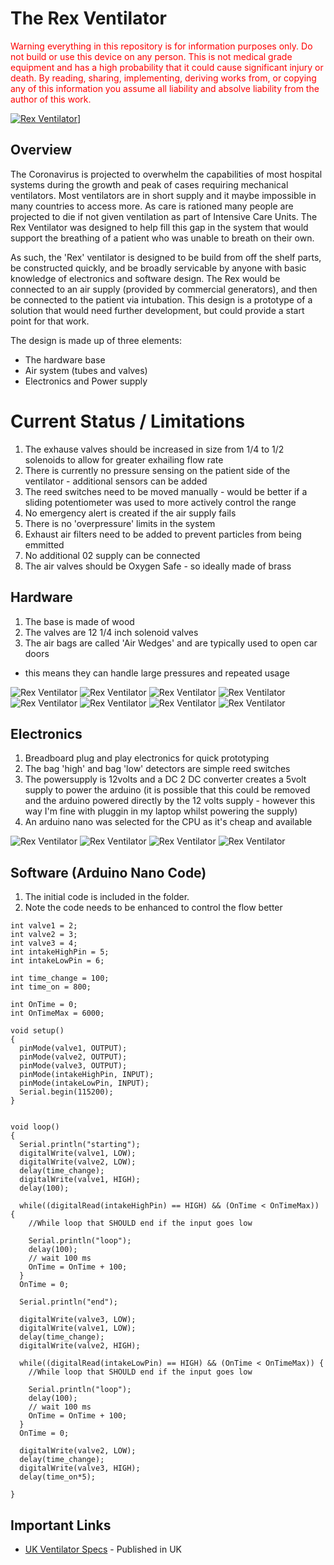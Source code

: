 # The Rex Ventilator

<span style="color:red">Warning everything in this repository is for information purposes only. Do not build or use this device on any person. This is not medical grade equipment and has a high probability that it could cause significant injury or death. By reading, sharing, implementing, deriving works from, or copying any of this information you assume all liability and absolve liability from the author of this work.</span>

[![Rex Ventilator](https://github.com/hackadayrex/ventilator/blob/master/images/video_thumbnail.jpg)](https://youtu.be/pFnB-vOWQmU "Rex Ventilator")]

## Overview

The Coronavirus is projected to overwhelm the capabilities of most hospital systems during the growth and peak of cases requiring mechanical ventilators. Most ventilators are in short supply and it maybe impossible in many countries to access more. As care is rationed many people are projected to die if not given ventilation as part of Intensive Care Units. The Rex Ventilator was designed to help fill this gap in the system that would support the breathing of a patient who was unable to breath on their own.

As such, the 'Rex' ventilator is designed to be build from off the shelf parts, be constructed quickly, and be broadly servicable by anyone with basic knowledge of electronics and software design. The Rex would be connected to an air supply (provided by commercial generators), and then be connected to the patient via intubation. This design is a prototype of a solution that would need further development, but could provide a start point for that work.

The design is made up of three elements:
 - The hardware base
 - Air system (tubes and valves)
 - Electronics and Power supply

# Current Status / Limitations
1) The exhause valves should be increased in size from 1/4 to 1/2 solenoids to allow for greater exhailing flow rate
2) There is currently no pressure sensing on the patient side of the ventilator - additional sensors can be added
3) The reed switches need to be moved manually - would be better if a sliding potentiometer was used to more actively control the range
4) No emergency alert is created if the air supply fails
5) There is no 'overpressure' limits in the system
6) Exhaust air filters need to be added to prevent particles from being emmitted
7) No additional 02 supply can be connected
8) The air valves should be Oxygen Safe - so ideally made of brass

## Hardware
1) The base is made of wood
2) The valves are 12 1/4 inch solenoid valves
3) The air bags are called 'Air Wedges' and are typically used to open car doors
 - this means they can handle large pressures and repeated usage

![Rex Ventilator](https://github.com/hackadayrex/ventilator/blob/master/hardware/IMG_1255.jpg)
![Rex Ventilator](https://github.com/hackadayrex/ventilator/blob/master/hardware/IMG_1256.jpg)
![Rex Ventilator](https://github.com/hackadayrex/ventilator/blob/master/hardware/IMG_1257.jpg)
![Rex Ventilator](https://github.com/hackadayrex/ventilator/blob/master/hardware/IMG_1262.jpg)
![Rex Ventilator](https://github.com/hackadayrex/ventilator/blob/master/hardware/IMG_1263.jpg)
![Rex Ventilator](https://github.com/hackadayrex/ventilator/blob/master/hardware/IMG_1264.jpg)
![Rex Ventilator](https://github.com/hackadayrex/ventilator/blob/master/hardware/IMG_1265.jpg)
![Rex Ventilator](https://github.com/hackadayrex/ventilator/blob/master/hardware/IMG_1266.jpg)

## Electronics
1) Breadboard plug and play electronics for quick prototyping
2) The bag 'high' and bag 'low' detectors are simple reed switches
3) The powersupply is 12volts and a DC 2 DC converter creates a 5volt supply to power the arduino (it is possible that this could be removed and the arduino powered directly by the 12 volts supply - however this way I'm fine with pluggin in my laptop whilst powering the supply)
4) An arduino nano was selected for the CPU as it's cheap and available

![Rex Ventilator](https://github.com/hackadayrex/ventilator/blob/master/electronics/IMG_1258.jpg)
![Rex Ventilator](https://github.com/hackadayrex/ventilator/blob/master/electronics/IMG_1259.jpg)
![Rex Ventilator](https://github.com/hackadayrex/ventilator/blob/master/electronics/IMG_1260.jpg)
![Rex Ventilator](https://github.com/hackadayrex/ventilator/blob/master/electronics/IMG_1261.jpg)

## Software (Arduino Nano Code)
1) The initial code is included in the folder.
2) Note the code needs to be enhanced to control the flow better

```
int valve1 = 2;
int valve2 = 3;
int valve3 = 4;
int intakeHighPin = 5;
int intakeLowPin = 6;

int time_change = 100;
int time_on = 800;

int OnTime = 0;
int OnTimeMax = 6000;

void setup() 
{ 
  pinMode(valve1, OUTPUT);
  pinMode(valve2, OUTPUT);
  pinMode(valve3, OUTPUT);
  pinMode(intakeHighPin, INPUT);
  pinMode(intakeLowPin, INPUT);
  Serial.begin(115200);
} 


void loop() 
{ 
  Serial.println("starting");
  digitalWrite(valve1, LOW);
  digitalWrite(valve2, LOW);
  delay(time_change);
  digitalWrite(valve1, HIGH);
  delay(100);              

  while((digitalRead(intakeHighPin) == HIGH) && (OnTime < OnTimeMax)) {
    //While loop that SHOULD end if the input goes low
    
    Serial.println("loop");
    delay(100);                                               
    // wait 100 ms
    OnTime = OnTime + 100;
  }
  OnTime = 0;
  
  Serial.println("end");
  
  digitalWrite(valve3, LOW);
  digitalWrite(valve1, LOW);
  delay(time_change);
  digitalWrite(valve2, HIGH);

  while((digitalRead(intakeLowPin) == HIGH) && (OnTime < OnTimeMax)) {
    //While loop that SHOULD end if the input goes low
    
    Serial.println("loop");
    delay(100);                                               
    // wait 100 ms
    OnTime = OnTime + 100;
  }
  OnTime = 0;
  
  digitalWrite(valve2, LOW);
  delay(time_change);
  digitalWrite(valve3, HIGH);
  delay(time_on*5);
  
} 

```


## Important Links

* [UK Ventilator Specs](https://www.britishchambers.org.uk/media/get/Specification%20For%20RMVS%20Challenge.pdf) - Published in UK

